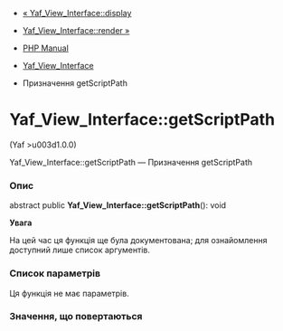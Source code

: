 - [« Yaf_View_Interface::display](yaf-view-interface.display.md)
- [Yaf_View_Interface::render »](yaf-view-interface.render.md)

- [PHP Manual](index.md)
- [Yaf_View_Interface](class.yaf-view-interface.md)
- Призначення getScriptPath

# Yaf_View_Interface::getScriptPath

(Yaf \>u003d1.0.0)

Yaf_View_Interface::getScriptPath — Призначення getScriptPath

### Опис

abstract public **Yaf_View_Interface::getScriptPath**(): void

**Увага**

На цей час ця функція ще була документована; для
ознайомлення доступний лише список аргументів.

### Список параметрів

Ця функція не має параметрів.

### Значення, що повертаються
